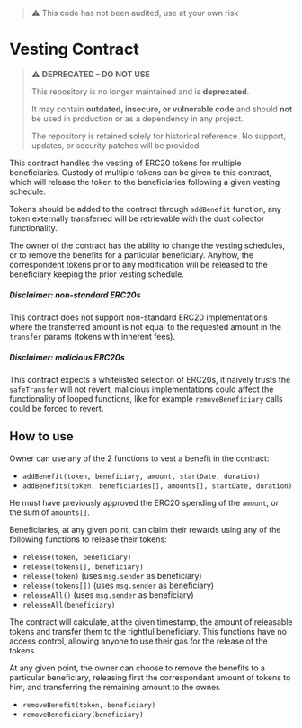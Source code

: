 > ⚠️ This code has not been audited, use at your own risk

# Vesting Contract

> ⚠️ **DEPRECATED – DO NOT USE**
>
> This repository is no longer maintained and is **deprecated**.
>
> It may contain **outdated, insecure, or vulnerable code** and should **not** be used in production or as a dependency in any project.
>
> The repository is retained solely for historical reference. No support, updates, or security patches will be provided.

This contract handles the vesting of ERC20 tokens for multiple beneficiaries. Custody of multiple tokens can be given to this contract, which will release the token to the beneficiaries following a given vesting schedule.

Tokens should be added to the contract through `addBenefit` function, any token externally transferred will be retrievable with the dust collector functionality.

The owner of the contract has the ability to change the vesting schedules, or to remove the benefits for a particular beneficiary. Anyhow, the correspondent tokens prior to any modification will be released to the beneficiary keeping the prior vesting schedule.

##### Disclaimer: non-standard ERC20s

This contract does not support non-standard ERC20 implementations where the transferred amount is not equal to the requested amount in the `transfer` params (tokens with inherent fees).

##### Disclaimer: malicious ERC20s

This contract expects a whitelisted selection of ERC20s, it naively trusts the `safeTransfer` will not revert, malicious implementations could affect the functionality of looped functions, like for example `removeBeneficiary` calls could be forced to revert.

## How to use

Owner can use any of the 2 functions to vest a benefit in the contract:

- `addBenefit(token, beneficiary, amount, startDate, duration)`
- `addBenefits(token, beneficiaries[], amounts[], startDate, duration)`

He must have previously approved the ERC20 spending of the `amount`, or the sum of `amounts[]`.

Beneficiaries, at any given point, can claim their rewards using any of the following functions to release their tokens:

- `release(token, beneficiary)`
- `release(tokens[], beneficiary)`
- `release(token)` (uses `msg.sender` as beneficiary)
- `release(tokens[])` (uses `msg.sender` as beneficiary)
- `releaseAll()` (uses `msg.sender` as beneficiary)
- `releaseAll(beneficiary)`

The contract will calculate, at the given timestamp, the amount of releasable tokens and transfer them to the rightful beneficiary. This functions have no access control, allowing anyone to use their gas for the release of the tokens.

At any given point, the owner can choose to remove the benefits to a particular beneficiary, releasing first the correspondant amount of tokens to him, and transferring the remaining amount to the owner.

- `removeBenefit(token, beneficiary)`
- `removeBeneficiary(beneficiary)`
